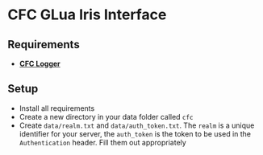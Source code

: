 # CFC GLua Iris Interface

## Requirements
 - **[CFC Logger](https://github.com/CFC-Servers/cfc_logger)**

## Setup
 - Install all requirements
 - Create a new directory in your data folder called `cfc`
 - Create `data/realm.txt` and `data/auth_token.txt`. The `realm` is a unique identifier for your server, the `auth_token` is the token to be used in the `Authentication` header. Fill them out appropriately
